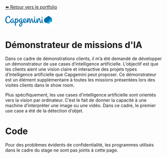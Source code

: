 [:arrow_left: Retour vers le portfolio](https://github.com/ThibaultLanthiez/Portfolio)

<img src="https://github.com/ThibaultLanthiez/pfe_capgemini/blob/main/logo_capgemini.png" width="30%" and height="30%"/>

# Démonstrateur de missions d'IA

Dans ce cadre de démonstrations clients, il m’a été demandé de développer un démonstrateur de use cases d’intelligence artificielle. L’objectif est que les clients aient une vision claire et interactive des projets types d’intelligence artificielle que Capgemini peut proposer. Ce démonstrateur est un élément supplémentaire à toutes les missions présentées lors des visites clients dans le show room. 

Plus spécifiquement, les use cases d’intelligence artificielle sont orientés vers la vision par ordinateur. C’est le fait de donner la capacité à une machine d’interpréter une image ou une vidéo. Dans ce cadre, le premier use case a été de la détection d’objet.

# Code

Pour des problèmes évidents de confidentialité, les programmes utilisés dans le cadre du stage ne sont pas joints à cette page.  
